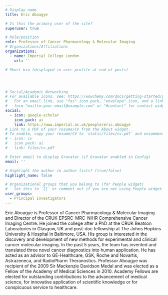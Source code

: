 ```yaml
---
# Display name
title: Eric Aboagye

# Is this the primary user of the site?
superuser: true

# Role/position
role: Professor of Cancer Pharmacology & Molecular Imaging
# Organizations/Affiliations
organizations:
  - name: Imperial College London
    url: ''

# Short bio (displayed in user profile at end of posts)




# Social/Academic Networking
# For available icons, see: https://wowchemy.com/docs/getting-started/page-builder/#icons
#   For an email link, use "fas" icon pack, "envelope" icon, and a link in the
#   form "mailto:your-email@example.com" or "#contact" for contact widget.
social:
  - icon: google-scholar
    icon_pack: ai
    link: https://www.imperial.ac.uk/people/eric.aboagye
# Link to a PDF of your resume/CV from the About widget.
# To enable, copy your resume/CV to `static/files/cv.pdf` and uncomment the lines below.
# - icon: cv
#   icon_pack: ai
#   link: files/cv.pdf

# Enter email to display Gravatar (if Gravatar enabled in Config)
email: ''

# Highlight the author in author lists? (true/false)
highlight_name: false

# Organizational groups that you belong to (for People widget)
#   Set this to `[]` or comment out if you are not using People widget.
user_groups:
  - Principal Investigators
---
```


Eric Aboagye is Professor of Cancer Pharmacology & Molecular Imaging and Director of the CRUK-EPSRC-MRC-NIHR Comprehensive Cancer Imaging Centre. He joined the college after a PhD at the CRUK Beatson Laboratories in Glasgow, UK and post-doc fellowship at The Johns Hopkins University & Hospital in Baltimore, USA. His group is interested in the discovery and development of new methods for experimental and clinical cancer molecular imaging. In the past 5 years, the team has invented and translated three novel cancer diagnostics into human application. He has acted as an advisor to GE-Healthcare, GSK, Roche and Novartis, Astrazeneca, and RadioPharm Theranostics. Professor Aboagye was recipient of the 2009 Sir Mackenzie Davidson Medal and was elected as a Fellow of the Academy of Medical Sciences in 2010. Academy Fellows are elected for outstanding contributions to the advancement of medical science, for innovative application of scientific knowledge or for conspicuous service to healthcare.
